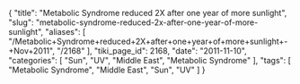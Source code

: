 {
    "title": "Metabolic Syndrome reduced 2X after one year of more sunlight",
    "slug": "metabolic-syndrome-reduced-2x-after-one-year-of-more-sunlight",
    "aliases": [
        "/Metabolic+Syndrome+reduced+2X+after+one+year+of+more+sunlight+-+Nov+2011",
        "/2168"
    ],
    "tiki_page_id": 2168,
    "date": "2011-11-10",
    "categories": [
        "Sun",
        "UV",
        "Middle East",
        "Metabolic Syndrome"
    ],
    "tags": [
        "Metabolic Syndrome",
        "Middle East",
        "Sun",
        "UV"
    ]
}